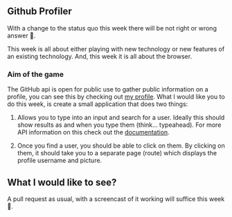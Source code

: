 ## Github Profiler

With a change to the status quo this week there will be not right or wrong answer 😬.

This week is all about either playing with new technology or new features of an existing technology. And, this week it is all about the browser.

### Aim of the game

The GitHub api is open for public use to gather public information on a profile, you can see this by checking out [my profile](https://api.github.com/users/simonfl3tcher). What I would like you to do this week, is create a small application that does two things:

1. Allows you to type into an input and search for a user. Ideally this should show results as and when you type them (think... typeahead). For more API information on this check out the [documentation](https://developer.github.com/v3/search/#search-users).

2. Once you find a user, you should be able to click on them. By clicking on them, it should take you to a separate page (route) which displays the profile username and picture.

## What I would like to see?

A pull request as usual, with a screencast of it working will suffice this week 🙂.
